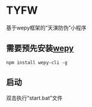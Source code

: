 # TYFW
基于wepy框架的“天演防伪”小程序

## 需要预先安装[wepy](https://github.com/Tencent/wepy)
```npm install wepy-cli -g```

## 启动
双击执行“start.bat”文件
